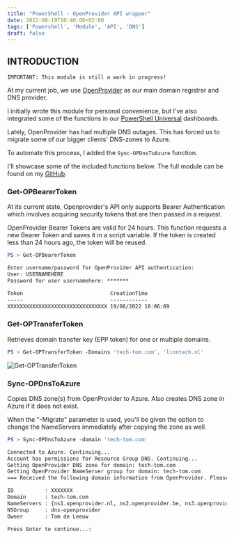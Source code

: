 ```yaml
---
title: "PowerShell - OpenProvider API wrapper"
date: 2022-08-19T10:40:06+02:00
tags: ['Powershell', 'Module', 'API', 'DNS']
draft: false
---
```

## INTRODUCTION
`IMPORTANT: This module is still a work in progress!`

At my current job, we use [OpenProvider](https://openprovider.com) as our main domain registrar and DNS provider.

I initially wrote this module for personal convenience, but I've also integrated some of the functions in our [PowerShell Universal](https://ironmansoftware.com/powershell-universal) dashboards.

Lately, OpenProvider has had multiple DNS outages. This has forced us to migrate some of our bigger clients' DNS-zones to Azure.

To automate this process, I added the `Sync-OPDnsToAzure` function.


I'll showcase some of the included functions below. The full module can be found on my [GitHub](https://github.com/tomskovich/Public).

### Get-OPBearerToken

At its current state, Openprovider's API only supports Bearer Authentication which involves acquiring security tokens that are then passed in a request. 

OpenProvider Bearer Tokens are valid for 24 hours. This function requests a new Bearer Token and saves it in a script variable. If the token is created less than 24 hours ago, the token will be reused.

```powershell
PS > Get-OPBearerToken
```
```txt
Enter username/password for OpenProvider API authentication:
User: USERNAMEHERE
Password for user usernamehere: *******

Token                            CreationTime
-----                            ------------
XXXXXXXXXXXXXXXXXXXXXXXXXXXXXXXX 19/08/2022 10:06:09
```

### Get-OPTransferToken

Retrieves domain transfer key (EPP token) for one or multiple domains.


```powershell
PS > Get-OPTransferToken -Domains 'tech-tom.com', 'liontech.nl'
```
![Get-OPTransferToken](/get-optransfertoken_example.png#center)

### Sync-OPDnsToAzure

Copies DNS zone(s) from OpenProvider to Azure. Also creates DNS zone in Azure if it does not exist.


When the "-Migrate" parameter is used, you'll be given the option to change the NameServers immediately after copying the zone as well.


```powershell
PS > Sync-OPDnsToAzure -domain 'tech-tom.com'
```
```md
Connected to Azure. Continuing...
Account has permissions for Resource Group DNS. Continuing...
Getting OpenProvider DNS zone for domain: tech-tom.com
Getting OpenProvider NameServer group for domain: tech-tom.com
=== Received the following domain information from OpenProvider. Please verify if this domain is correct.

ID          : XXXXXXX
Domain      : tech-tom.com
NameServers : {ns1.openprovider.nl, ns2.openprovider.be, ns3.openprovider.eu}
NSGroup     : dns-openprovider
Owner       : Tom de Leeuw

Press Enter to continue...:
```